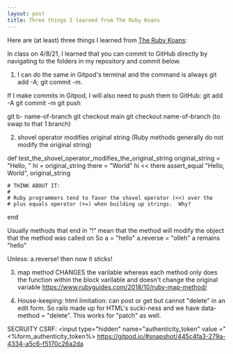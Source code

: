 ```yaml
---
layout: post
title: Three things I learned from The Ruby Koans
---
```


Here are (at least) three things I learned from [The Ruby Koans](http://rubykoans.com/):

In class on 4/8/21, I learned that you can commit to GitHub directly by navigating to the folders in my repository and commit below. 

1) I can do the same in Gitpod's terminal and the command is always git add -A; git commit -m. 

If I make commits in Gitpod, I will also need to push them to GitHub:
git add -A
git commit -m
git push

git b- name-of-branch
git checkout main
git checkout name-of-branch (to swap to that 1 branch)

2) shovel operator modifies original string (Ruby methods generally do not modify the original string)

def test_the_shovel_operator_modifies_the_original_string
    original_string = "Hello, "
    hi = original_string
    there = "World"
    hi << there
    assert_equal  "Hello, World", original_string

    # THINK ABOUT IT:
    #
    # Ruby programmers tend to favor the shovel operator (<<) over the
    # plus equals operator (+=) when building up strings.  Why?
  end

Usually methods that end in “!” mean that the method will modify the object that the method was called on
So a = "hello"
a.reverse = "olleh"
a remains "hello"

Unless: a.reverse!
then now it sticks! 


3) map method CHANGES the varilable whereas each method only does the function within the block varilable and doesn't change the original variable
https://www.rubyguides.com/2018/10/ruby-map-method/

4) House-keeping:
html limitation: can post or get but cannot "delete" in an edit form. So rails made up for HTML's sucki-ness and we have data-method = "delete". This works for "patch" as well.

SECRUITY CSRF:
<input type="hidden" name="authenticity_token" value ="<%form_authenticity_token%>
https://gitpod.io/#snapshot/445c4fa3-279a-4334-a5c6-f5170c26a2da

